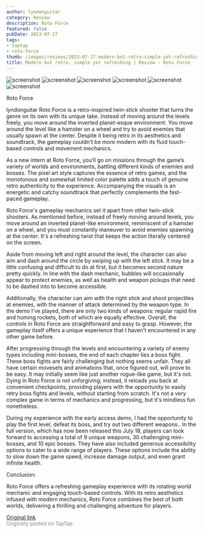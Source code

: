 ```yaml
---
author: lyndonguitar
category: Review
description: Roto Force
featured: false
pubDate: 2023-07-17
tags:
- taptap
- roto-force
thumb: /images/reviews/2023-07-17-modern-but-retro-simple-yet-refreshing--review---roto-force-0.avif
title: Modern but retro, simple yet refreshing | Review - Roto Force
---
```


<div class="gallery">
  <img src="/images/reviews/2023-07-17-modern-but-retro-simple-yet-refreshing--review---roto-force-0.avif" alt="screenshot" />
  <img src="/images/reviews/2023-07-17-modern-but-retro-simple-yet-refreshing--review---roto-force-1.avif" alt="screenshot" />
  <img src="/images/reviews/2023-07-17-modern-but-retro-simple-yet-refreshing--review---roto-force-2.avif" alt="screenshot" />
  <img src="/images/reviews/2023-07-17-modern-but-retro-simple-yet-refreshing--review---roto-force-3.avif" alt="screenshot" />
  <img src="/images/reviews/2023-07-17-modern-but-retro-simple-yet-refreshing--review---roto-force-4.avif" alt="screenshot" />
  <img src="/images/reviews/2023-07-17-modern-but-retro-simple-yet-refreshing--review---roto-force-5.avif" alt="screenshot" />
</div>

Roto Force

lyndonguitar
Roto Force is a retro-inspired twin-stick shooter that turns the genre on its own with its unique take. Instead of moving around the levels freely, you move around the inverted planet-esque environment. You move around the level like a hamster on a wheel and try to avoid enemies that usually spawn at the center. Despite it being retro in its aesthetics and soundtrack, the gameplay couldn't be more modern with its fluid touch-based controls and movement mechanics.

As a new intern at Roto Force, you’ll go on missions through the game’s variety of worlds and environments, battling different kinds of enemies and bosses. The pixel art style captures the essence of retro games, and the monotonous and somewhat limited color palette adds a touch of genuine retro authenticity to the experience. Accompanying the visuals is an energetic and catchy soundtrack that perfectly complements the fast-paced gameplay.

Roto Force's gameplay mechanics set it apart from other twin-stick shooters. As mentioned before, instead of freely moving around levels, you move around an inverted planet-like environment, reminiscent of a hamster on a wheel, and you must constantly maneuver to avoid enemies spawning at the center. It's a refreshing twist that keeps the action literally centered on the screen.

Aside from moving left and right around the level, the character can also aim and dash around the circle by swiping up with the left stick. It may be a little confusing and difficult to do at first, but it becomes second nature pretty quickly. In line with the dash mechanic, bubbles will occasionally appear to protect enemies, as well as health and weapon pickups that need to be dashed into to become accessible.

Additionally, the character can aim with the right stick and shoot projectiles at enemies, with the manner of attack determined by the weapon type. In the demo I've played, there are only two kinds of weapons: regular rapid fire and homing rockets, both of which are equally effective. Overall, the controls in Roto Force are straightforward and easy to grasp. However, the gameplay itself offers a unique experience that I haven't encountered in any other game before.

After progressing through the levels and encountering a variety of enemy types including mini-bosses, the end of each chapter lies a boss fight. These boss fights are fairly challenging but nothing seems unfair. They all have certain movesets and animations that, once figured out, will prove to be easy. It may initially seem like just another rogue-like game, but it's not. Dying in Roto Force is not unforgiving; instead, it reloads you back at convenient checkpoints, providing players with the opportunity to easily retry boss fights and levels, without starting from scratch. It's not a very complex game in terms of mechanics and progressing, but it's mindless fun nonetheless.

During my experience with the early access demo, I had the opportunity to play the first level, defeat its boss, and try out two different weapons.. In the full version, which has now been released this July 18, players can look forward to accessing a total of 9 unique weapons, 30 challenging mini-bosses, and 10 epic bosses. They have also included generous accessibility options to cater to a wide range of players. These options include the ability to slow down the game speed, increase damage output, and even grant infinite health.

Conclusion:

Roto Force offers a refreshing gameplay experience with its rotating world mechanic and engaging touch-based controls. With its retro aesthetics infused with modern mechanics, Roto Force combines the best of both worlds, delivering a thrilling and challenging adventure for players.

[Original link](https://m.taptap.io/post/6017207?share_id=a740b681337c&utm_medium=share&utm_source=discord)<br><span style="font-size: 0.95em; color: #888;">Originally posted on TapTap.</span>